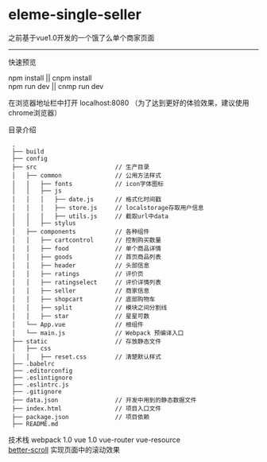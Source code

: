 # eleme-single-seller
之前基于vue1.0开发的一个饿了么单个商家页面

***
快速预览

npm install || cnpm install    
npm run dev || cnmp run dev

在浏览器地址栏中打开 localhost:8080 （为了达到更好的体验效果，建议使用chrome浏览器）

目录介绍<br>

     .    
     ├── build    
     ├── config    
     ├── src                      // 生产目录   
     │   ├── common               // 公用方法样式
     │   │   ├── fonts            // icon字体图标
     │   │   ├── js           
     │   │   │   ├── date.js      // 格式化时间戳
     │   │   │   ├── store.js     // localstorage存取用户信息
     │   │   │   ├── utils.js     // 截取url中data   
     │   │   ├── stylus    
     │   ├── components           // 各种组件
     │   │   ├── cartcontrol      // 控制购买数量
     │   │   ├── food             // 单个商品详情
     │   │   ├── goods            // 首页商品列表
     │   │   ├── header           // 头部信息
     │   │   ├── ratings          // 评价页
     │   │   ├── ratingselect     // 评价详情列表
     │   │   ├── seller           // 商家信息
     │   │   ├── shopcart         // 底部购物车
     │   │   ├── split            // 模块之间分割线
     │   │   ├── star             // 星星可数
     │   └── App.vue              // 根组件
     │   └── main.js              // Webpack 预编译入口      
     ├── static                   // 存放静态文件
     │   ├── css
     │   │   ├── reset.css        // 清楚默认样式
     ├── .babelrc
     ├── .editorconfig
     ├── .eslintignore
     ├── .eslintrc.js
     ├── .gitignore
     ├── data.json                // 开发中用到的静态数据文件
     ├── index.html               // 项目入口文件
     ├── package.json             // 项目依赖
     ├── README.md


技术栈
  webpack 1.0
  vue 1.0
  vue-router
  vue-resource    
  [better-scroll](https://github.com/ustbhuangyi/better-scroll)  实现页面中的滚动效果   

